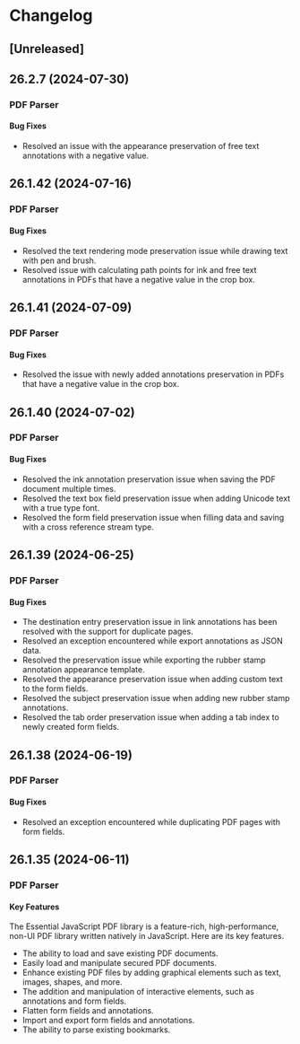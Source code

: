 # Changelog

## [Unreleased]

## 26.2.7 (2024-07-30)

### PDF Parser

#### Bug Fixes

- Resolved an issue with the appearance preservation of free text annotations with a negative value.

## 26.1.42 (2024-07-16)

### PDF Parser

#### Bug Fixes

- Resolved the text rendering mode preservation issue while drawing text with pen and brush.
- Resolved issue with calculating path points for ink and free text annotations in PDFs that have a negative value in the crop box.

## 26.1.41 (2024-07-09)

### PDF Parser

#### Bug Fixes

- Resolved the issue with newly added annotations preservation in PDFs that have a negative value in the crop box.

## 26.1.40 (2024-07-02)

### PDF Parser

#### Bug Fixes

- Resolved the ink annotation preservation issue when saving the PDF document multiple times.
- Resolved the text box field preservation issue when adding Unicode text with a true type font.
- Resolved the form field preservation issue when filling data and saving with a cross reference stream type.

## 26.1.39 (2024-06-25)

### PDF Parser

#### Bug Fixes

- The destination entry preservation issue in link annotations has been resolved with the support for duplicate pages.
- Resolved an exception encountered while export annotations as JSON data.
- Resolved the preservation issue while exporting the rubber stamp annotation appearance template.
- Resolved the appearance preservation issue when adding custom text to the form fields.
- Resolved the subject preservation issue when adding new rubber stamp annotations.
- Resolved the tab order preservation issue when adding a tab index to newly created form fields.

## 26.1.38 (2024-06-19)

### PDF Parser

#### Bug Fixes

- Resolved an exception encountered while duplicating PDF pages with form fields.

## 26.1.35 (2024-06-11)

### PDF Parser

#### Key Features

The Essential JavaScript PDF library is a feature-rich, high-performance, non-UI PDF library written natively in JavaScript. Here are its key features.

- The ability to load and save existing PDF documents.
- Easily load and manipulate secured PDF documents.
- Enhance existing PDF files by adding graphical elements such as text, images, shapes, and more.
- The addition and manipulation of interactive elements, such as annotations and form fields.
- Flatten form fields and annotations.
- Import and export form fields and annotations.
- The ability to parse existing bookmarks.
